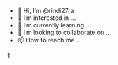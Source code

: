 - 👋 Hi, I’m @rindi27ra
- 👀 I’m interested in ...
- 🌱 I’m currently learning ...
- 💞️ I’m looking to collaborate on ...
- 📫 How to reach me ...

<!---
rindi27ra/rindi27ra is a ✨ special ✨ repository because its `README.md` (this file) appears on your GitHub profile.
You can click the Preview link to take a look at your changes.
--->1

